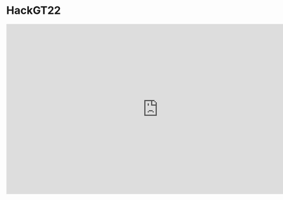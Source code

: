 # HackGT22


<iframe style="border: 1px solid rgba(0, 0, 0, 0.1);" width="800" height="450" src="https://www.figma.com/embed?embed_host=share&url=https%3A%2F%2Fwww.figma.com%2Fproto%2FOmDTEXe1uNFR1ThaNKHyeP%2FFigma-basics%3Ftype%3Ddesign%26node-id%3D4368-321123%26t%3D09iuGYndLhxZ2K04-1%26scaling%3Dmin-zoom%26page-id%3D1669%253A162202%26mode%3Ddesign" allowfullscreen></iframe>
